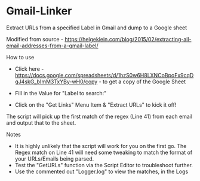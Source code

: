 # Gmail-Linker
Extract URLs from a specified Label in Gmail and dump to a Google sheet

Modified from source - https://helgeklein.com/blog/2015/02/extracting-all-email-addresses-from-a-gmail-label/

How to use

 - Click here - https://docs.google.com/spreadsheets/d/1hzS0w6H8LXNCoBpoFx9cqDgJ4skG_bImM3TxYBy-wH0/copy - to get a copy of the Google Sheet

 - Fill in the Value for "Label to search:" 

 - Click on the "Get Links" Menu Item & "Extract URLs" to kick it off!

The script will pick up the first match of the regex (Line 41) from each email and output that to the sheet.

Notes

 - It is highly unlikely that the script will work for you on the first go. The Regex match on Line 41 will need some tweaking to match the format of your URLs/Emails being parsed.
 - Test the "GetURLs" function via the Script Editor to troubleshoot further.
 - Use the commented out "Logger.log" to view the matches, in the Logs
